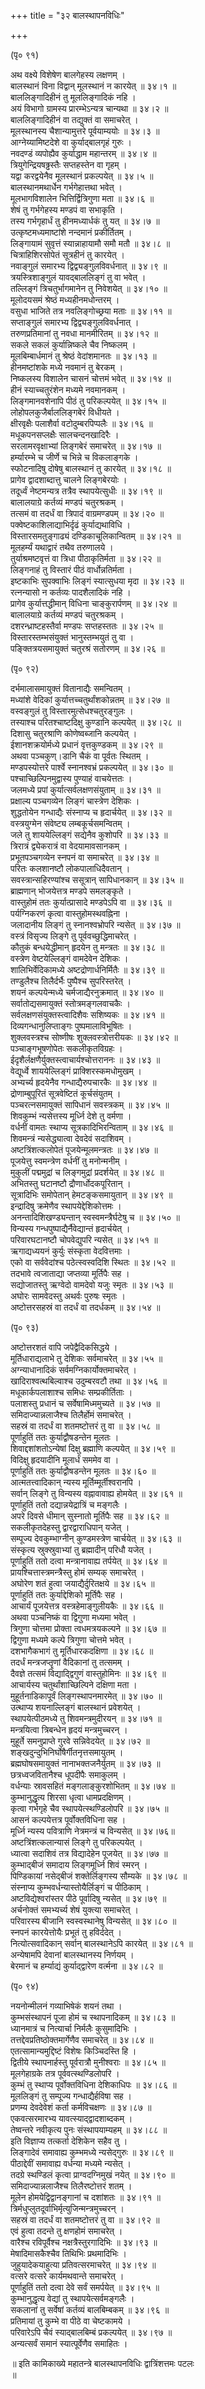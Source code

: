+++
title = "३२ बालस्थापनविधिः"

+++
  
(पृ० ९१)   
  
अथ वक्ष्ये विशेषेण बालगेहस्य लक्षणम् ।  
बालस्थानं विना विद्वान् मूलस्थानं न कारयेत् ॥ ३४।१ ॥  
बाललिङ्गादिहीनं तु मूललिङ्गादिकं नहि ।  
अयं विभागो ग्रामस्य प्रारम्भेऽन्यत्र चान्यथा ॥ ३४।२ ॥  
बाललिङ्गादिहीनं वा तद्युक्तं वा समाचरेत् ।  
मूलस्थानस्य चैशान्यामुत्तरे पूर्वयाम्ययोः ॥ ३४।३ ॥  
आग्नेय्यामिष्टदेशे वा कुर्याद्बालगृहं गुरुः ।  
नवदण्डं व्यपोह्यैव कुर्याद्धाम महान्तरम् ॥ ३४।४ ॥  
त्रियुगेन्द्रियषढ्ढस्तैः सप्तहस्तेन वा गृहम् ।  
यद्वा करद्वयेनैव मूलस्थानं प्रकल्पयेत् ॥ ३४।५ ॥  
बालस्थानमथार्धेन गर्भगेहात्तथा भवेत् ।  
मूलभागविशालेन भित्तिर्द्वित्रिगुणा मता ॥ ३४।६ ॥  
शेषं तु गर्भगेहस्य मण्डपं वा सभाकृति ।  
तस्य गर्भगृहार्धं तु हीनमध्यार्धकं तु यत् ॥ ३४।७ ॥  
उत्कृष्टमध्यमाष्टांशे नन्दमानं प्रकीर्तितम् ।  
लिङ्गायामं सुवृत्तं स्यान्नाहायामौ समौ मतौ ॥ ३४।८ ॥  
चित्राहिशिरसोपेतं सूत्रहीनं तु कारयेत् ।  
नवाङ्गुलं समारभ्य द्विद्व्यङ्गुलविवर्धनात् ॥ ३४।९ ॥  
त्रयस्त्रिशाङ्गुलं यावद्बाललिङ्गं तु वा भवेत् ।  
तल्लिङ्गं त्रिचतुर्भागमानेन तु निवेशयेत् ॥ ३४।१० ॥  
मूलोदयसमं श्रेष्ठं मध्यहीनमधोन्तरम् ।  
वसुधा भाजिते तत्र नवलिङ्गोच्छ्रया मताः ॥ ३४।११ ॥  
सप्ताङ्गुलं समारभ्य द्विद्व्यङ्गुलविवर्धनात् ।  
तरुणप्रतिमानां तु नवधा मानमीरितम् ॥ ३४।१२ ॥  
सकले सकलं कुर्यान्निष्कले चैव निष्कलम् ।  
मूलबिम्बार्धमानं तु श्रेष्ठं वेदांशमानतः ॥ ३४।१३ ॥  
हीनमष्टांशके मध्ये नवमानं तु बेरकम् ।  
निष्कलस्य विशालेन चासनं चोत्तमं भवेत् ॥ ३४।१४ ॥  
हीनं स्याच्चतुरंशेन मध्यमे नवमानकम् ।  
लिङ्गमानवशेनापि पीठं तु परिकल्पयेत् ॥ ३४।१५ ॥  
लोहोपलकुजैर्बाललिङ्गबेरं विधीयते ।  
क्षीरवृक्षैः पलाशैर्वा वटोदुम्बरपिप्पलैः ॥ ३४।१६ ॥  
मधूकपनसप्लक्षैः सालचन्दनखादिरैः ।  
सरलामरवृक्षाभ्यां लिङ्गबेरं समाचरेत् ॥ ३४।१७ ॥  
हर्म्यारम्भे च जीर्णे च भिन्ने च विकलाङ्गके ।  
स्फोटनादिषु दोषेषु बालस्थानं तु कारयेत् ॥ ३४।१८ ॥  
प्रागेव द्वादशाब्दात्तु चालने लिङ्गबेरयोः ।  
तदूर्ध्वं नेष्टमन्यत्र तत्रैव स्थापयेत्सुधीः ॥ ३४।१९ ॥  
बालालयाग्रे कर्तव्यं मण्डपं चतुरश्रकम् ।  
तत्समं वा तदर्धं वा त्रिपादं वाग्रमण्डपम् ॥ ३४।२० ॥  
पक्वेष्टकाशिलाद्याभिर्दृढं कुर्याद्यथाविधि ।  
विस्तारसमतुङ्गाढ्यं दण्डिकाचूलिकान्वितम् ॥ ३४।२१ ॥  
मूलहर्म्यं यथाद्वारं तथैव तरुणालये ।  
तुर्याश्रमष्टवृत्तं वा त्रिधा पीठाकृतिर्मता ॥ ३४।२२ ॥  
लिङ्गनाहं तु विस्तारं पीठं वार्धोन्नतिर्मता ।  
इष्टकाभिः सुपक्वाभिः लिङ्गं स्यात्सुधया मृदा ॥ ३४।२३ ॥  
रत्नन्यासो न कर्तव्यः पादशैलादिकं नहि ।  
प्रागेव कुर्यात्तद्धीमान् विधिना चाङ्कुरार्पणम् ॥ ३४।२४ ॥  
बालालयाग्रे कर्तव्यं मण्डपं चतुरश्रकम् ।  
दशरन्ध्राष्टहस्तैर्वा मण्डपः सप्तहस्ततः ॥ ३४।२५ ॥  
विस्तारस्तम्भसंयुक्तं भानुस्तम्भयुतं तु वा ।  
पङ्क्तित्रयसमायुक्तं चतुरश्रं सतोरणम् ॥ ३४।२६ ॥  
  
(पृ० ९२)   
  
दर्भमालासमायुक्तं वितानाद्यैः समन्वितम् ।  
मध्यांशे वेदिकां कुर्यात्तच्चतुर्थांशकोन्नतम् ॥ ३४।२७ ॥  
वस्वङ्गुलं तु विस्तारमुत्सेधश्चतुरङ्गुलः ।  
तस्याश्च परितश्चाष्टदिक्षु कुण्डानि कल्पयेत् ॥ ३४।२८ ॥  
दिशासु चतुरश्राणि कोणेष्वब्जानि कल्पयेत् ।  
ईशानशक्रयोर्मध्ये प्रधानं वृत्तकुण्डकम् ॥ ३४।२९ ॥  
अथवा पञ्चकुण्।डानि चैकं वा पूर्वतः स्थितम् ।  
मण्डपस्योत्तरे पार्श्वे स्नानश्वभ्रं प्रकल्पयेत् ॥ ३४।३० ॥  
पश्चाच्छिल्पिनमुद्वास्य पुण्याहं वाचयेत्ततः ।  
जलमध्ये प्रपां कुर्यात्सर्वलक्षणसंयुताम् ॥ ३४।३१ ॥  
प्रक्षाल्य पञ्चगव्येन लिङ्गं चास्त्रेण देशिकः ।  
शुद्धतोयेन गन्धाद्यैः संस्नाप्य च हृदार्चयेत् ॥ ३४।३२ ॥  
वस्त्रयुग्मेन संवेष्ट्य लम्बकूर्चसमन्वितम् ।  
जले तु शाययेल्लिङ्गं सद्येनैव कुशोपरि ॥ ३४।३३ ॥  
त्रिरात्रं द्व्येकरात्रं वा वेदयामावसानकम् ।  
प्रभूतपञ्चगव्येन स्नपनं वा समाचरेत् ॥ ३४।३४ ॥  
परितः कलशानष्टौ लोकपालाधिदैवतान् ।  
सवस्त्रान्सहिरण्यांश्च ससूत्रान् सापिधानकान् ॥ ३४।३५ ॥  
ब्राह्मणान् भोजयेत्तत्र मण्डपे समलङ्कृते ।  
वास्तुहोमं ततः कुर्यात्प्रासादे मण्डपेऽपि वा ॥ ३४।३६ ॥  
पर्यग्निकरणं कृत्वा वास्तुहोमस्थवह्निना ।  
जलादानीय लिङ्गं तु स्नानश्वभ्रोपरि न्यसेत् ॥ ३४।३७ ॥  
वस्त्रं विसृज्य लिङ्गे तु पूर्ववच्छुद्धिमाचरेत् ।  
कौतुकं बन्धयेद्धीमान् हृदयेन तु मन्त्रतः ॥ ३४।३८ ॥  
वस्त्रेण वेष्टयेल्लिङ्गं वामदेवेन देशिकः ।  
शालिभिर्वेदिकामध्ये अष्टद्रोणार्धनिर्मितैः ॥ ३४।३९ ॥  
तण्डुलैश्च तिलैर्दर्भैः पुष्पैश्च सुपरिस्तरेत् ।  
शयनं कल्पयेन्मध्ये चर्मजाद्यैरनुक्रमात् ॥ ३४।४० ॥  
सर्वातोद्यसमायुक्तं स्तोत्रमङ्गलवाचकैः ।  
सर्वलक्षणसंयुक्तस्त्वादिशैवः सशिष्यकः ॥ ३४।४१ ॥  
दिव्यगन्धानुलिप्ताङ्गः पुष्पमालाविभूषितः ।  
शुक्लवस्त्रश्च सोष्णीषः शुक्लवस्त्रोत्तरीयकः ॥ ३४।४२ ॥  
पञ्चाङ्गभूषणोपेतः सकलीकृतविग्रहः ।  
ईदृशैर्लक्षणैर्युक्तस्त्वाचार्यश्चोत्तराननः ॥ ३४।४३ ॥  
वेद्यूर्ध्वे शाययेल्लिङ्गं प्राक्शिरस्कमधोमुखम् ।  
अभ्यर्च्य हृदयेनैव गन्धाद्यैरुपचारकैः ॥ ३४।४४ ॥  
द्रोणाम्बुपूरितं सूत्रवेष्टितं कूर्चसंयुतम् ।  
पञ्चरत्नसमायुक्तं सापिधानं सवस्त्रकम् ॥ ३४।४५ ॥  
शिवकुम्भं न्यसेत्तस्य मूर्ध्नि देशे तु वर्मणा ।  
वर्धनीं वामतः स्थाप्य सूत्रकादिभिरन्विताम् ॥ ३४।४६ ॥  
शिवमन्त्रं न्यसेद्ध्यात्वा देवदेवं सदाशिवम् ।  
अष्टत्रिंशत्कलोपेतं पूजयेन्मूलमन्त्रतः ॥ ३४।४७ ॥  
पूजयेत्तु स्वमन्त्रेण वर्धनीं तु मनोन्मनीम् ।  
मुकुलीं पद्ममुद्रां च लिङ्गमुद्रां प्रदर्शयेत् ॥ ३४।४८ ॥  
अभितस्तु घटानष्टौ द्रौणार्धोदकपूरितान् ।  
सूत्रादिभिः समोपेतान् हेमटङ्कसमायुतान् ॥ ३४।४९ ॥  
इन्द्रादिषु क्रमेणैव स्थापयेद्देशिकोत्तमः ।  
अनन्तादिशिखण्ड्यन्तान् स्वस्वमन्त्रैर्घटेषु च ॥ ३४।५० ॥  
विन्यस्य गन्धपुष्पाद्यैर्नैवेद्यान्तं हृदार्चयेत् ।  
परिवारघटानष्टौ चोपवेद्युपरि न्यसेत् ॥ ३४।५१ ॥  
ऋगाद्यध्ययनं कुर्युः संस्कृता वेदवित्तमाः ।  
एको वा सर्ववेदांश्च पठेत्स्वस्वदिशि स्थितः ॥ ३४।५२ ॥  
तदभावे त्वजाताद्या जप्तव्या मूर्तिपैः सह ।  
सद्योजातस्तु ऋग्वेदो वामदेवो यजुः स्मृतः ॥ ३४।५३ ॥  
अघोरः सामवेदस्तु अथर्वः पुरुषः स्मृतः ।  
अष्टोत्तरसहस्रं वा तदर्धं वा तदर्धकम् ॥ ३४।५४ ॥  
  
(पृ० ९३)   
  
अष्टोत्तरशतं वापि जपेद्वैदिकसिद्धये ।  
मूर्तिधाराद्यलाभे तु देशिकः सर्वमाचरेत् ॥ ३४।५५ ॥  
अग्न्याधानादिकं सर्वमग्निकार्योक्तमाचरेत् ।  
खादिराश्वत्थबिल्वाश्च उदुम्बरवटौ तथा ॥ ३४।५६ ॥  
मधूकार्कपलाशाश्च समिधः सम्प्रकीर्तिताः ।  
पलाशस्तु प्रधानं च सर्वेषामिध्ममुच्यते ॥ ३४।५७ ॥  
समिदाज्यान्नलाजैश्च तिलैर्होमं समाचरेत् ।  
सहस्रं वा तदर्धं वा शतमष्टोत्तरं तु वा ॥ ३४।५८ ॥  
पूर्णाहुतिं ततः कुर्याद्वौषडन्तेन मूलतः ।  
शिवाद्दशांशतोऽन्येषां दिक्षु ब्रह्माणि कल्पयेत् ॥ ३४।५९ ॥  
विदिक्षु हृदयादीनि मूलार्धं सममेव वा ।  
पूर्णाहुतिं ततः कुर्याद्वौषडन्तेन मूलतः ॥ ३४।६० ॥  
आत्मतत्त्वादिकान् न्यस्य मूर्तिम्मूर्तीश्वरानपि ।  
सर्वान् लिङ्गे तु विन्यस्य वह्नावावाह्य होमयेत् ॥ ३४।६१ ॥  
पूर्णाहुतिं ततो दद्यान्नयेद्रात्रिं च मङ्गलैः ।  
अपरे दिवसे धीमान् सुस्नातो मूर्तिपैः सह ॥ ३४।६२ ॥   
सकलीकृतदेहस्तु द्वारद्वाराधिपान् यजेत् ।  
सम्पूज्य देवकुम्भाग्नीन् कुण्डमस्त्रेण चार्चयेत् ॥ ३४।६३ ॥  
संस्कृत्य स्रुक्स्रुवाभ्यां तु ब्रह्मादीन् परिधौ यजेत् ।   
पूर्णाहुतिं ततो दत्वा मन्त्रानावाह्य तर्पयेत् ॥ ३४।६४ ॥   
प्रायश्चित्तास्त्रमन्त्रैस्तु होमं सम्यक् समाचरेत् ।  
अघोरेण शतं हुत्वा जयाद्यैर्दुरितक्षये ॥ ३४।६५ ॥  
पूर्णाहुतिं ततः कुर्याद्देशिको मूर्तिपैः सह ।   
आचार्यं पूजयेत्तत्र वस्त्रहेमाङ्गुलीयकैः ॥ ३४।६६ ॥   
अथवा पञ्चनिष्कं वा द्विगुणा मध्यमा भवेत् ।   
त्रिगुणा चोत्तमा प्रोक्ता त्वधमत्रयकल्पने ॥ ३४।६७ ॥   
द्विगुणा मध्यमे कल्पे त्रिगुणा चोत्तमे भवेत् ।  
दशभागैकभागं तु मूर्तिधारकदक्षिणा ॥ ३४।६८ ॥  
तदर्धं मन्त्रजप्तॄणां वैदिकानां तु तत्समम् ।  
दैवज्ञे तत्समं विद्याद्द्विगुणं वास्तुहोमिनः ॥ ३४।६९ ॥   
आचार्यस्य चतुर्थांशाच्छिल्पिने दक्षिणा मता ।  
मुहूर्तनाडिकापूर्वं लिङ्गस्थापनमारमेत् ॥ ३४।७० ॥  
उत्थाप्य शयनाल्लिङ्गं बालस्थानं प्रवेशयेत् ।  
स्थापयेत्पीठमध्ये तु शिवमन्त्रमुदीरयन् ॥ ३४।७१ ॥  
मन्त्रयित्वा त्रिबन्धेन हृदयं मन्त्रमुच्चरन् ।   
मुहूर्ते समनुप्राप्ते गुरवे सन्निवेदयेत् ॥ ३४।७२ ॥  
शङ्खदुन्दुभिनिर्घोषैर्गीतनृत्तसमायुतम् ।  
ब्रह्मघोषसमायुक्तं नानाभक्तजनैर्युतम् ॥ ३४।७३ ॥   
छत्रध्वजवितानैश्च धूपदीपैः समाकुलम् ।   
वर्धन्याः स्रावसहितं मङ्गलाङ्कुरशोभितम् ॥ ३४।७४ ॥  
कुम्भानुद्धृत्य शिरसा धृत्वा धामप्रदक्षिणम् ।  
कृत्वा गर्भगृहे चैव स्थापयेत्स्थण्डिलोपरि ॥ ३४।७५ ॥  
आसनं कल्पयेत्तत्र पूर्वोक्तविधिना सह ।   
मूर्ध्नि न्यस्य पवित्राणि नेत्रमन्त्रं च विन्यसेत् ॥ ३४।७६॥   
अष्टत्रिंशत्कलान्यासं लिङ्गे तु परिकल्पयेत् ।   
ध्यात्वा सदाशिवं तत्र विद्यादेहेन पूजयेत् ॥ ३४।७७ ॥  
कुम्भाद्बीजं समादाय लिङ्गमूर्ध्नि शिवं स्मरन् ।  
पिण्डिकायां नसेद्बीजं शक्तेर्लिङ्गस्य सौम्यके ॥ ३४।७८ ॥  
संस्नाप्य कुम्भवर्धन्यास्तोयैर्लिङ्गं च पीठिकाम् ।   
अष्टविद्येश्वरांस्तर पीठे पूर्वादिषु न्यसेत् ॥ ३४।७९ ॥   
अर्चनोक्तं समभ्यर्च्य शेषं युक्त्या समाचरेत् ।  
परिवारस्य बीजानि स्वस्वस्थानेषु विन्यसेत् ॥ ३४।८० ॥  
स्नपनं कारयेत्तोयैः प्रभूतं तु हविर्ददेत् ।  
नित्योत्सवादिकान् सर्वान् बालस्थानेऽपि कारयेत् ॥ ३४।८१ ॥  
अन्येषामपि देवानां बालस्थानस्य निर्णयम् ।  
बेरमानं च हर्म्याद्यं कुर्याद्द्वारेण वर्त्मना ॥ ३४।८२ ॥  
  
(पृ० ९४)   
  
नयनोन्मीलनं गव्याभिषेकं शयनं तथा ।  
कुम्भसंस्थापनं पूजा होमं च स्थापनादिकम् ॥ ३४।८३ ॥  
ध्यानमात्रं च नित्यार्चा निर्मलैः कुसुमादिभिः ।  
तत्तद्देवप्रतिष्ठोक्तमार्गेणैव समाचरेत् ॥ ३४।८४ ॥  
एतत्सामान्यमुद्दिष्टं विशेषः किञ्चिदस्ति हि ।  
द्वितीये स्थापनार्हस्तु पूर्वरात्रौ मुनीश्वराः ॥ ३४।८५ ॥  
मूलगेहाग्रके तत्र पूर्ववत्स्थण्डिलोपरि ।  
कुम्भं तु स्थाप्य पूर्वोक्तविधिना देशिकाधिपः ॥ ३४।८६ ॥  
मूललिङ्गं तु सम्पूज्य गन्धाद्यैर्हविषा सह ।  
प्रणम्य देवदेवेशं कर्ता कर्मविचक्षणः ॥ ३४।८७ ॥  
एकवत्सरमारभ्य यावत्स्याद्द्वादशाब्दकम् ।  
तेष्वन्तरे नवीकृत्य पुनः संस्थापयाम्यहम् ॥ ३४।८८ ॥   
इति विज्ञाप्य तत्कर्ता देशिकेन सहैव तु ।  
लिङ्गादेवं समावाह्य कुम्भमध्ये न्यसेद्गुरुः ॥ ३४।८९ ॥   
पीठाद्देवीं समावाह्य वर्धन्या मध्यमे न्यसेत् ।  
तदग्रे स्थण्डिलं कृत्वा प्राग्वदग्निमुखं नयेत् ॥ ३४।९० ॥  
समिदाज्यान्नलाजैश्च तिलैरष्टोत्तरं शतम् ।  
मूलेन होमयेद्विद्वानङ्गानां च दशांशतः ॥ ३४।९१ ॥   
त्रिर्मधुप्लुतदूर्वाभिर्मृत्युजिन्मन्त्रमुच्चरन् ।  
सहस्रं वा तदर्धं वा शतमष्टोत्तरं तु वा ॥ ३४।९२ ॥  
एवं हुत्वा तदन्ते तु क्षणहोमं समाचरेत् ।  
वारैश्च रविपूर्वैश्च नक्षत्रैस्तुरगादिभिः ॥ ३४।९३ ॥  
मेषादिमासकैश्चैव तिथिभिः प्रथमादिभिः ।  
जुहुयादेकयाहुत्या प्रतिवत्सरमाचरेत् ॥ ३४।९४ ॥  
वत्सरे वत्सरे कार्यमथवान्ते समाचरेत् ।  
पूर्णाहुतिं ततो दत्वा देवे सर्वं समर्पयेत् ॥ ३४।९५ ॥  
कुम्भानुद्धृत्य वेद्यां तु स्थापयेत्सर्वमङ्गलैः ।   
सकलानां तु सर्वेषां कर्तव्यं बालबिम्बकम् ॥ ३४।९६ ॥  
प्रतिमायां तु कुम्भे वा पीठे वा चेष्टकामये ।  
परिवारेऽपि चैवं स्याद्बालबिम्बं प्रकल्पयेत् ॥ ३४।९७ ॥  
अन्यत्सर्वं समानं स्यात्पूर्वेणैव समाहितः ।  
  
॥ इति कामिकाख्ये महातन्त्रे बालस्थापनविधिः द्वात्रिंशत्तमः पटलः   
॥  
  
  
  
  
